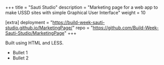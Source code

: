 +++
title = "Sauti Studio"
description = "Marketing page for a web app to make USSD sites with simple Graphical User Interface"
weight = 10

[extra]
deployment = "https://build-week-sauti-studio.github.io/MarketingPage/"
repo = "https://github.com/Build-Week-Sauti-Studio/MarketingPage"
+++

Built using HTML and LESS.

- Bullet 1
- Bullet 2

<!-- more -->
